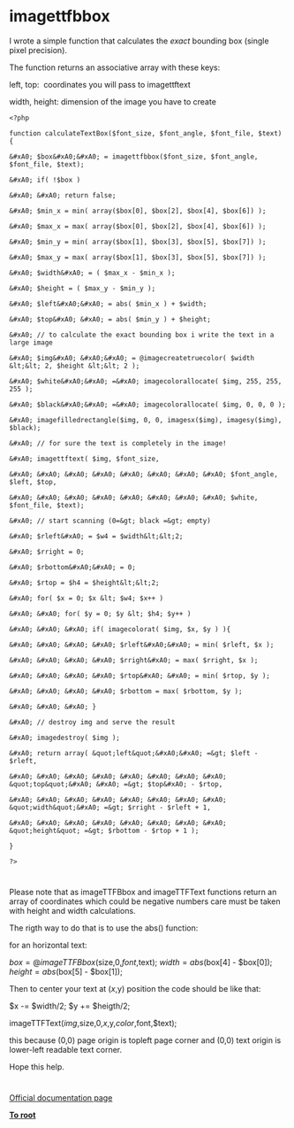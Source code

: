 # imagettfbbox





I wrote a simple function that calculates the *exact* bounding box (single pixel precision).

The function returns an associative array with these keys:

left, top:&#xA0; coordinates you will pass to imagettftext 

width, height: dimension of the image you have to create





```
<?php

function calculateTextBox($font_size, $font_angle, $font_file, $text) {

&#xA0; $box&#xA0;&#xA0; = imagettfbbox($font_size, $font_angle, $font_file, $text);

&#xA0; if( !$box )

&#xA0; &#xA0; return false;

&#xA0; $min_x = min( array($box[0], $box[2], $box[4], $box[6]) );

&#xA0; $max_x = max( array($box[0], $box[2], $box[4], $box[6]) );

&#xA0; $min_y = min( array($box[1], $box[3], $box[5], $box[7]) );

&#xA0; $max_y = max( array($box[1], $box[3], $box[5], $box[7]) );

&#xA0; $width&#xA0; = ( $max_x - $min_x );

&#xA0; $height = ( $max_y - $min_y );

&#xA0; $left&#xA0;&#xA0; = abs( $min_x ) + $width;

&#xA0; $top&#xA0; &#xA0; = abs( $min_y ) + $height;

&#xA0; // to calculate the exact bounding box i write the text in a large image

&#xA0; $img&#xA0; &#xA0;&#xA0; = @imagecreatetruecolor( $width &lt;&lt; 2, $height &lt;&lt; 2 );

&#xA0; $white&#xA0;&#xA0; =&#xA0; imagecolorallocate( $img, 255, 255, 255 );

&#xA0; $black&#xA0;&#xA0; =&#xA0; imagecolorallocate( $img, 0, 0, 0 );

&#xA0; imagefilledrectangle($img, 0, 0, imagesx($img), imagesy($img), $black);

&#xA0; // for sure the text is completely in the image!

&#xA0; imagettftext( $img, $font_size,

&#xA0; &#xA0; &#xA0; &#xA0; &#xA0; &#xA0; &#xA0; &#xA0; $font_angle, $left, $top,

&#xA0; &#xA0; &#xA0; &#xA0; &#xA0; &#xA0; &#xA0; &#xA0; $white, $font_file, $text);

&#xA0; // start scanning (0=&gt; black =&gt; empty)

&#xA0; $rleft&#xA0; = $w4 = $width&lt;&lt;2;

&#xA0; $rright = 0;

&#xA0; $rbottom&#xA0;&#xA0; = 0;

&#xA0; $rtop = $h4 = $height&lt;&lt;2;

&#xA0; for( $x = 0; $x &lt; $w4; $x++ )

&#xA0; &#xA0; for( $y = 0; $y &lt; $h4; $y++ )

&#xA0; &#xA0; &#xA0; if( imagecolorat( $img, $x, $y ) ){

&#xA0; &#xA0; &#xA0; &#xA0; $rleft&#xA0;&#xA0; = min( $rleft, $x );

&#xA0; &#xA0; &#xA0; &#xA0; $rright&#xA0; = max( $rright, $x );

&#xA0; &#xA0; &#xA0; &#xA0; $rtop&#xA0; &#xA0; = min( $rtop, $y );

&#xA0; &#xA0; &#xA0; &#xA0; $rbottom = max( $rbottom, $y );

&#xA0; &#xA0; &#xA0; }

&#xA0; // destroy img and serve the result

&#xA0; imagedestroy( $img );

&#xA0; return array( &quot;left&quot;&#xA0;&#xA0; =&gt; $left - $rleft,

&#xA0; &#xA0; &#xA0; &#xA0; &#xA0; &#xA0; &#xA0; &#xA0; &quot;top&quot;&#xA0; &#xA0; =&gt; $top&#xA0; - $rtop,

&#xA0; &#xA0; &#xA0; &#xA0; &#xA0; &#xA0; &#xA0; &#xA0; &quot;width&quot;&#xA0; =&gt; $rright - $rleft + 1,

&#xA0; &#xA0; &#xA0; &#xA0; &#xA0; &#xA0; &#xA0; &#xA0; &quot;height&quot; =&gt; $rbottom - $rtop + 1 );

}

?>
```



  

#



Please note that as imageTTFBbox and imageTTFText functions return an array of coordinates which could be negative numbers care must be taken with height and width calculations.

The rigth way to do that is to use the abs() function:

for an horizontal text:

$box = @imageTTFBbox($size,0,$font,$text);
$width = abs($box[4] - $box[0]);
$height = abs($box[5] - $box[1]);

Then to center your text at ($x,$y) position the code should be like that:

$x -= $width/2;
$y += $heigth/2;

imageTTFText($img,$size,0,$x,$y,$color,$font,$text);

this because (0,0) page origin is topleft page corner and (0,0) text origin is lower-left readable text corner.

Hope this help.

  

#

[Official documentation page](https://www.php.net/manual/en/function.imagettfbbox.php)

**[To root](/README.md)**
